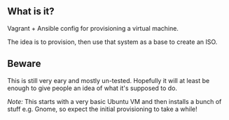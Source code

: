 ## What is it?
Vagrant + Ansible config for provisioning a virtual machine.

The idea is to provision, then use that system as a base to create an ISO.

## Beware
This is still very eary and mostly un-tested. Hopefully it will at least be enough to give people an idea of what it's supposed to do. 

*Note:* This starts with a very basic Ubuntu VM and then installs a bunch of stuff e.g. Gnome, so expect the initial provisioning to take a while!
